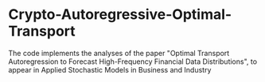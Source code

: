 # Crypto-Autoregressive-Optimal-Transport
The code implements the analyses of the paper "Optimal Transport Autoregression to Forecast High-Frequency Financial Data Distributions", to appear in Applied Stochastic Models in Business and Industry
